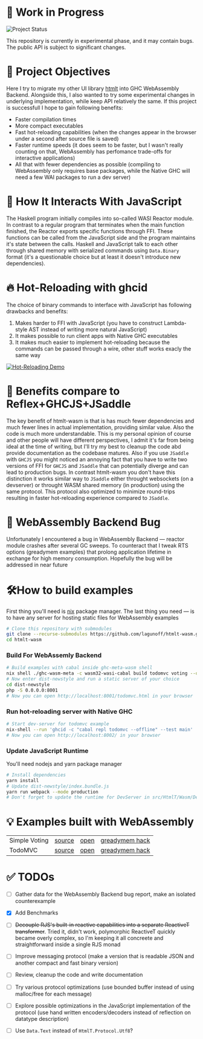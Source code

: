 # 🚧 Work in Progress
![Project Status](https://img.shields.io/badge/status-Work%20in%20Progress-yellow)

This repository is currently in experimental phase, and it may contain bugs. The public API is subject to significant changes.

# 🎯 Project Objectives

Here I try to migrate my other UI library [htmlt](https://github.com/lagunoff/htmlt) into GHC WebAssembly Backend. Alongside this, I also wanted to try some experimental changes in underlying implementation, while keep API relatively the same. If this project is successfull I hope to gain following benefits:
  - Faster compilation times
  - More compact executables
  - Fast hot-reloading capabilities (when the changes appear in the browser under a second after source file is saved)
  - Faster runtime speeds (it does seem to be faster, but I wasn't really counting on that, WebAssembly has perfomance trade-offs for interactive applications)
  - All that with fewer dependencies as possible (compiling to WebAssembly only requires base packages, while the Native GHC will need a few WAI packages to run a dev server)

# 🔄 How It Interacts With JavaScript

The Haskell program initially compiles into so-called WASI Reactor module. In contrast to a regular program that terminates when the main function finished, the Reactor exports specific functions through FFI. These functions can be called from the JavaScript side and the program maintains it's state between the calls. Haskell and JavaScript talk to each other through shared memory with serialized commands using `Data.Binary` format (it's a questionable choice but at least it doesn't introduce new dependencies). 

# 🔥 Hot-Reloading with ghcid

The choice of binary commands to interface with JavaScript has following drawbacks and benefits:
1) Makes harder to FFI with JavaScript (you have to construct Lambda-style AST instead of writing more natural JavaScript)
2) It makes possible to run client apps with Native GHC executables 
3) It makes much easier to implement hot-reloading because the commands can be passed through a wire, other stuff works exacly the same way

[![Hot-Reloading Demo](https://lagunoff.github.io/htmlt-wasm/screen-recorder-thu-oct-19-2023-15-37-20.jpg)](https://lagunoff.github.io/htmlt-wasm/screen-recorder-thu-oct-19-2023-15-37-20.webm "Hot-Reloading Demo")

# 🌟 Benefits compare to Reflex+GHCJS+JSaddle

The key benefit of htmlt-wasm is that is has much fewer dependencies and much fewer lines in actual implementation, providing similar value. Also the code is much more understandable. This is my personal opinion of course and other people will have different perspectives, I admit it's far from being ideal at the time of writing, but I'll try my best to cleanup the code abd provide documentation as the codebase matures. Also if you use `JSaddle` with `GHCJS` you might noticed an annoying fact that you have to write two versions of FFI for `GHCJS` and `JSaddle` that can potentially diverge and can lead to production bugs. In contrast htmlt-wasm you don't have this distinction it works similar way to `JSaddle` either throught websockets (on a devserver) or throught WASM shared memory (in production) using the same protocol. This protocol also optimized to minimize round-trips resulting in faster hot-reloading experience compared to `JSaddle`.


# 🐞 WebAssembly Backend Bug

Unfortunately I encountered a bug in WebAssembly Backend — reactor module crashes after several GC sweeps. To counteract that I tweak RTS options (greadymem examples) that prolong application lifetime in exchange for high memory consumption. Hopefully the bug will be addressed in near future

# 🛠️How to build examples

First thing you'll need is [nix](https://nixos.org/download.html) package manager. The last thing you need — is to have any server for hosting static files for WebAssembly examples

```sh
# Clone this repository with submodules
git clone --recurse-submodules https://github.com/lagunoff/htmlt-wasm.git
cd htmlt-wasm
```
### Build For WebAssemly Backend
```sh
# Build examples with cabal inside ghc-meta-wasm shell
nix shell ./ghc-wasm-meta -c wasm32-wasi-cabal build todomvc voting --offline 
# Now enter dist-newstyle and run a static server of your choice
cd dist-newstyle
php -S 0.0.0.0:8001
# Now you can open http://localhost:8001/todomvc.html in your browser
```
### Run hot-reloading server with Native GHC
```sh
# Start dev-server for todomvc example
nix-shell --run 'ghcid -c "cabal repl todomvc --offline" --test main'
# Now you can open http://localhost:8002/ in your browser
```
### Update JavaScript Runtime
You'll need nodejs and yarn package manager
```sh
# Install dependencies
yarn install
# Update dist-newstyle/index.bundle.js
yarn run webpack --mode production
# Don't forget to update the runtime for DevServer in src/HtmlT/Wasm/DevServer.hs
```

# 💡 Examples built with WebAssembly

<table>
  <tbody>
    <tr>
      <td>Simple Voting</td>
      <td><a href=./examples/voting/ target=_blank>source</a></td>
      <td>
        <a href=https://lagunoff.github.io/htmlt-wasm/examples/voting.html target=_blank>open</a>
      </td>
      <td>
        <a href=https://lagunoff.github.io/htmlt-wasm/examples/voting-greedymem.html target=_blank>greadymem hack</a>
      </td>
    </tr>
    <tr>
      <td>TodoMVC</td>
      <td><a href=./examples/todomvc/ target=_blank>source</a></td>
      <td>
        <a href=https://lagunoff.github.io/htmlt-wasm/examples/todomvc.html target=_blank>open</a>
      </td>
      <td>
        <a href=https://lagunoff.github.io/htmlt-wasm/examples/todomvc-greedymem.html target=_blank>greadymem hack</a>
      </td>
    </tr>
  </tbody>
</table>

# ✅ TODOs

 - [ ] Gather data for the WebAssembly Backend bug report, make an isolated counterexample
 - [x] Add Benchmarks
 - [ ] <s>Decouple RJS's built-in reactive capabilities into a separate ReactiveT transformer</s>. Tried it, didn't work, polymorphic ReactiveT quickly became overly complex, so I'm keeping it all concreete and straightforward inside a single RJS monad
 - [ ] Improve messaging protocol (make a version that is readable JSON and another compact and fast binary version)
 - [ ] Review, cleanup the code and write documentation
 - [ ] Try various protocol optimizations (use bounded buffer instead of using malloc/free for each message)
 - [ ] Explore possible optimizations in the JavaScript implementation of the protocol (use hand written encoders/decoders instead of reflection on datatype description)
 - [ ] Use `Data.Text` instead of `HtmlT.Protocol.Utf8`?


